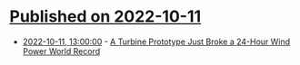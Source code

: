 # [Published on 2022-10-11](index.md)

* [2022-10-11, 13:00:00](https://hardware.slashdot.org/story/22/10/10/2225213/a-turbine-prototype-just-broke-a-24-hour-wind-power-world-record?utm_source=rss1.0mainlinkanon&utm_medium=feed) - [A Turbine Prototype Just Broke a 24-Hour Wind Power World Record](https://hardware.slashdot.org/story/22/10/10/2225213/a-turbine-prototype-just-broke-a-24-hour-wind-power-world-record?utm_source=rss1.0mainlinkanon&utm_medium=feed)
